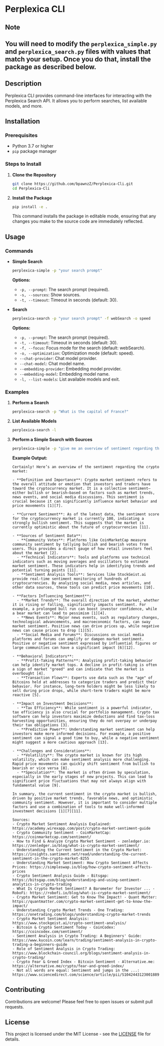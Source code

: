 # Perplexica CLI

## Note
## You will need to modify the `perplexica_simple.py` and `perplexica_search.py` files with values that match your setup. Once you do that, install the package as described below.

## Description

Perplexica CLI provides command-line interfaces for interacting with the Perplexica Search API. It allows you to perform searches, list available models, and more.

## Installation

### Prerequisites

- Python 3.7 or higher
- `pip` package manager

### Steps to Install

1. **Clone the Repository**

   ```bash
   git clone https://github.com/bpawnzZ/Perplexica-Cli.git
   cd Perplexica-Cli
   ```

2. **Install the Package**

   ```bash
   pip install -e .
   ```

   This command installs the package in editable mode, ensuring that any changes you make to the source code are immediately reflected.

## Usage

### Commands

- **Simple Search**

  ```bash
  perplexica-simple -p "your search prompt"
  ```

  **Options:**
  - `-p, --prompt`: The search prompt (required).
  - `-s, --sources`: Show sources.
  - `-t, --timeout`: Timeout in seconds (default: 30).

- **Search**

  ```bash
  perplexica-search -p "your search prompt" -f webSearch -o speed
  ```

  **Options:**
  - `-p, --prompt`: The search prompt (required).
  - `-t, --timeout`: Timeout in seconds (default: 30).
  - `-f, --focus`: Focus mode for the search (default: webSearch).
  - `-o, --optimization`: Optimization mode (default: speed).
  - `--chat-provider`: Chat model provider.
  - `--chat-model`: Chat model name.
  - `--embedding-provider`: Embedding model provider.
  - `--embedding-model`: Embedding model name.
  - `-l, --list-models`: List available models and exit.

### Examples

1. **Perform a Search**

   ```bash
   perplexica-search -p "What is the capital of France?"
   ```

2. **List Available Models**

   ```bash
   perplexica-search -l
   ```

3. **Perform a Simple Search with Sources**

   ```bash
   perplexica-simple -p "give me an overview of sentiment regarding the crypto market" -s
   ```

   **Example Output:**

   ```plaintext
   Certainly! Here’s an overview of the sentiment regarding the crypto market:

   - **Definition and Importance**: Crypto market sentiment refers to the overall attitude or emotion that investors and traders have toward the cryptocurrency market. It is a collective sentiment—either bullish or bearish—based on factors such as market trends, news events, and social media discussions. This sentiment is crucial because it can significantly influence market behavior and price movements [1][7].

   - **Current Sentiment**: As of the latest data, the sentiment score for the cryptocurrency market is currently 100, indicating a strongly bullish sentiment. This suggests that the market is currently optimistic about the future of cryptocurrencies [11].

   - **Sources of Sentiment Data**:
     - **Community Votes**: Platforms like CoinMarketCap measure community sentiment by tallying bullish and bearish votes from users. This provides a direct gauge of how retail investors feel about the market [2].
     - **Technical Indicators**: Tools and platforms use technical indicators such as moving averages and oscillators to estimate market sentiment. These indicators help in identifying trends and potential turning points [11].
     - **Sentiment Analysis Tools**: Services like StockGeist.ai provide real-time sentiment monitoring of hundreds of cryptocurrencies. By analyzing social media, news articles, and other data sources, these tools can predict price movements [10].

   - **Factors Influencing Sentiment**:
     - **Market Trends**: The overall direction of the market, whether it is rising or falling, significantly impacts sentiment. For example, a prolonged bull run can boost investor confidence, while a bear market can lead to pessimism [1][4].
     - **News Events**: Major news events, such as regulatory changes, technological advancements, and macroeconomic factors, can sway market sentiment. Positive news can drive prices up, while negative news can cause prices to drop [1][5].
     - **Social Media and Forums**: Discussions on social media platforms and forums can amplify or dampen market sentiment. Positive or negative sentiment expressed by influential figures or large communities can have a significant impact [6][12].

   - **Behavioral Indicators**:
     - **Profit-Taking Patterns**: Analyzing profit-taking behavior can help identify market tops. A decline in profit-taking is often a sign of market "greed" and can indicate that the market is overbought [4].
     - **Transaction Flows**: Experts use data such as the "age" of Bitcoins held at addresses to categorize traders and predict their behavior. For instance, long-term holders might be less likely to sell during price drops, while short-term traders might be more reactive [5].

   - **Impact on Investment Decisions**:
     - **Tax Efficiency**: While sentiment is a powerful indicator, tax efficiency is also crucial for portfolio management. Crypto tax software can help investors maximize deductions and find tax-loss harvesting opportunities, ensuring they do not overpay or underpay their tax obligations [3].
     - **Predictive Power**: Understanding market sentiment can help investors make more informed decisions. For example, a positive sentiment can signal a good time to buy, while a negative sentiment might suggest a more cautious approach [13].

   - **Challenges and Considerations**:
     - **Volatility**: The crypto market is known for its high volatility, which can make sentiment analysis more challenging. Rapid price movements can quickly shift sentiment from bullish to bearish or vice versa [8].
     - **Speculation**: The market is often driven by speculation, especially in the early stages of new projects. This can lead to significant price fluctuations that may not always align with fundamental value [9].

   In summary, the current sentiment in the crypto market is bullish, driven by positive market trends, favorable news, and optimistic community sentiment. However, it is important to consider multiple factors and use a combination of tools to make well-informed investment decisions [1][7][11].

   Sources:
   - Crypto Market Sentiment Analysis Explained: https://academy.wirexapp.com/post/crypto-market-sentiment-guide
   - Crypto Community Sentiment - CoinMarketCap: https://coinmarketcap.com/sentiment/
   - How to Find & Analyze Crypto Market Sentiment - zenledger.io: https://zenledger.io/blog/what-is-crypto-market-sentiment/
   - Understanding the Current Sentiment in the Crypto Market: https://insights.santiment.net/read/understanding-the-current-sentiment-in-the-crypto-market-8255
   - Understanding Market Sentiment: How Crypto Sentiment Affects Prices: https://simpleswap.io/blog/how-crypto-sentiment-affects-prices
   - Crypto Sentiment Analysis Guide - Bitsgap: https://bitsgap.com/blog/understanding-and-using-sentiment-analytics-in-crypto-trading
   - What Is Crypto Market Sentiment? A Barometer for Investor ... - RoboFi: https://robofi.io/blog/what-is-crypto-market-sentiment/
   - Crypto Market Sentiment: Get to Know The Impact! - Quant Matter: https://quantmatter.com/crypto-market-sentiment-get-to-know-the-impact/
   - Understanding Crypto Market Trends - One Trading: https://onetrading.com/blogs/understanding-crypto-market-trends
   - Crypto Market Sentiment Analysis: https://www.stockgeist.ai/crypto-sentiment-analysis/
   - Bitcoin & Crypto Sentiment Today - CoinCodex: https://coincodex.com/sentiment/
   - Sentiment Analysis in Crypto Trading: A Beginners' Guide: https://www.kucoin.com/learn/trading/sentiment-analysis-in-crypto-trading-a-beginners-guide
   - Role of Sentiment Analysis in Crypto Trading: https://www.blockchain-council.org/blogs/sentiment-analysis-in-crypto-trading/
   - Crypto Fear & Greed Index - Bitcoin Sentiment - Alternative.me: https://alternative.me/crypto/fear-and-greed-index/
   - Not all words are equal: Sentiment and jumps in the ...: https://www.sciencedirect.com/science/article/pii/S1042443123001889
   ```

## Contributing

Contributions are welcome! Please feel free to open issues or submit pull requests.

## License

This project is licensed under the MIT License - see the [LICENSE](LICENSE) file for details.

